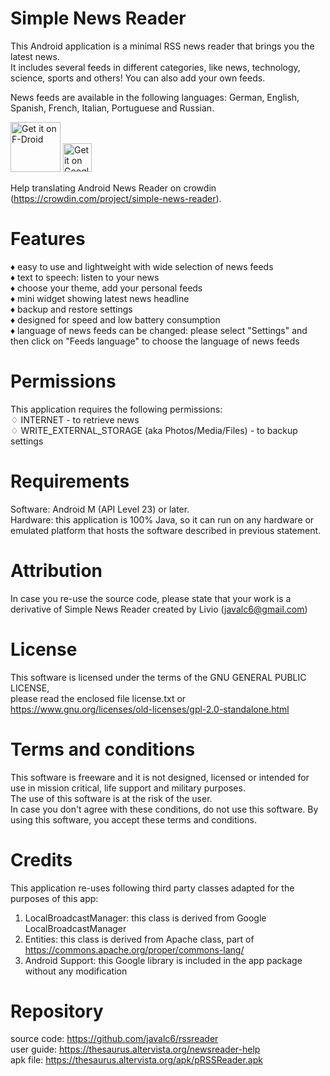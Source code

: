 Simple News Reader
==================

This Android application is a minimal RSS news reader that brings you the latest news. \
It includes several feeds in different categories, like news, technology, science, sports and others! You can also add your own feeds. 

News feeds are available in the following languages: German, English, Spanish, French, Italian, Portuguese and Russian. 

[<img src="https://fdroid.gitlab.io/artwork/badge/get-it-on.png"
     alt="Get it on F-Droid"
     height="80">](https://f-droid.org/packages/livio.rssreader/)
[<img src="https://play.google.com/intl/en/badges/images/badge_new.png"
     alt="Get it on Google Play"
     height="46">](https://play.google.com/store/apps/details?id=livio.rssreader)    

Help translating Android News Reader on crowdin (https://crowdin.com/project/simple-news-reader).

Features
========
♦ easy to use and lightweight with wide selection of news feeds \
♦ text to speech: listen to your news \
♦ choose your theme, add your personal feeds \
♦ mini widget showing latest news headline \
♦ backup and restore settings \
♦ designed for speed and low battery consumption \
♦ language of news feeds can be changed: please select "Settings" and then click on "Feeds language" to choose the language of news feeds 


Permissions
===========
This application requires the following permissions: \
♢ INTERNET - to retrieve news \
♢ WRITE_EXTERNAL_STORAGE (aka Photos/Media/Files) - to backup settings


Requirements
============
Software: Android M (API Level 23) or later.\
Hardware: this application is 100% Java, so it can run on any hardware or emulated platform that hosts the software described in previous statement.


Attribution
===========
In case you re-use the source code, please state that your work is a derivative of Simple News Reader created by Livio (javalc6@gmail.com)


License
=======
This software is licensed under the terms of the GNU GENERAL PUBLIC LICENSE,\
please read the enclosed file license.txt or https://www.gnu.org/licenses/old-licenses/gpl-2.0-standalone.html


Terms and conditions
====================
This software is freeware and it is not designed, licensed or intended for use in mission critical, life support and military purposes.\
The use of this software is at the risk of the user.\
In case you don't agree with these conditions, do not use this software. By using this software, you accept these terms and conditions.


Credits
=======
This application re-uses following third party classes adapted for the purposes of this app: 
1) LocalBroadcastManager: this class is derived from Google LocalBroadcastManager
2) Entities: this class is derived from Apache class, part of https://commons.apache.org/proper/commons-lang/ 
3) Android Support: this Google library is included in the app package without any modification 


Repository
==========
source code: https://github.com/javalc6/rssreader \
user guide: https://thesaurus.altervista.org/newsreader-help \
apk file: https://thesaurus.altervista.org/apk/pRSSReader.apk
